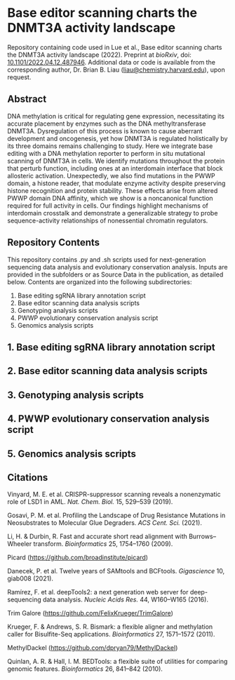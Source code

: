 # Base editor scanning charts the DNMT3A activity landscape
Repository containing code used in Lue et al., Base editor scanning charts the DNMT3A activity landscape (2022). Preprint at _bioRxiv_, doi: [10.1101/2022.04.12.487946](https://doi.org/10.1101/2022.04.12.487946). Additional data or code is available from the corresponding author, Dr. Brian B. Liau (<liau@chemistry.harvard.edu>), upon request.

## Abstract
DNA methylation is critical for regulating gene expression, necessitating its accurate placement by enzymes such as the DNA methyltransferase DNMT3A. Dysregulation of this process is known to cause aberrant development and oncogenesis, yet how DNMT3A is regulated holistically by its three domains remains challenging to study. Here we integrate base editing with a DNA methylation reporter to perform in situ mutational scanning of DNMT3A in cells. We identify mutations throughout the protein that perturb function, including ones at an interdomain interface that block allosteric activation. Unexpectedly, we also find mutations in the PWWP domain, a histone reader, that modulate enzyme activity despite preserving histone recognition and protein stability. These effects arise from altered PWWP domain DNA affinity, which we show is a noncanonical function required for full activity in cells. Our findings highlight mechanisms of interdomain crosstalk and demonstrate a generalizable strategy to probe sequence-activity relationships of nonessential chromatin regulators.

## Repository Contents
This repository contains .py and .sh scripts used for next-generation sequencing data analysis and evolutionary conservation analysis. Inputs are provided in the subfolders or as Source Data in the publication, as detailed below. Contents are organized into the following subdirectories:
1. Base editing sgRNA library annotation script
2. Base editor scanning data analysis scripts
3. Genotyping analysis scripts
4. PWWP evolutionary conservation analysis script
5. Genomics analysis scripts

## 1. Base editing sgRNA library annotation script


## 2. Base editor scanning data analysis scripts


## 3. Genotyping analysis scripts


## 4. PWWP evolutionary conservation analysis script



## 5. Genomics analysis scripts






## Citations
Vinyard, M. E. et al. CRISPR-suppressor scanning reveals a nonenzymatic role of LSD1 in AML. _Nat. Chem. Biol._ 15, 529–539 (2019).

Gosavi, P. M. et al. Profiling the Landscape of Drug Resistance Mutations in Neosubstrates to Molecular Glue Degraders. _ACS Cent. Sci._ (2021).

Li, H. & Durbin, R. Fast and accurate short read alignment with Burrows–Wheeler transform. _Bioinformatics_ 25, 1754–1760 (2009).

Picard (<https://github.com/broadinstitute/picard>)

Danecek, P. et al. Twelve years of SAMtools and BCFtools. _Gigascience_ 10, giab008 (2021).

Ramírez, F. et al. deepTools2: a next generation web server for deep-sequencing data analysis. _Nucleic Acids Res._ 44, W160–W165 (2016).

Trim Galore (<https://github.com/FelixKrueger/TrimGalore>)

Krueger, F. & Andrews, S. R. Bismark: a flexible aligner and methylation caller for Bisulfite-Seq applications. _Bioinformatics_ 27, 1571–1572 (2011).

MethylDackel (<https://github.com/dpryan79/MethylDackel>)

Quinlan, A. R. & Hall, I. M. BEDTools: a flexible suite of utilities for comparing genomic features. _Bioinformatics_ 26, 841–842 (2010).




